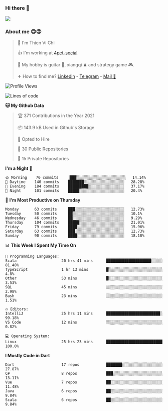 ### Hi there 👋
![](https://media1.tenor.com/images/9aa4aee77151757a310fcdb4b8fd2a0a/tenor.gif?itemid=12671405)

### About me 😍😍

> 🙎 I'm Thien Vi Chi
> 
> 👍 I'm working at [4pet-social](https://github.com/4pet-social)
>
> 🥞 My hobby is guitar 🎸, xiangqi ♟ and strategy game 🎮.
> 
> ✈ How to find me? [Linkedin](https://www.linkedin.com/in/tvc12/) - [Telegram](https://t.me/yeutham212) - [Mail 📧](mailto:meomeocf98@gmail.com)
> 

<!--START_SECTION:waka-->
![Profile Views](http://img.shields.io/badge/Profile%20Views-15-blue)

![Lines of code](https://img.shields.io/badge/From%20Hello%20World%20I%27ve%20Written-731303%20lines%20of%20code-blue)

**🐱 My Github Data** 

> 🏆 371 Contributions in the Year 2021
 > 
> 📦 143.9 kB Used in Github's Storage 
 > 
> 💼 Opted to Hire
 > 
> 📜 30 Public Repositories 
 > 
> 🔑 15 Private Repositories  
 > 
**I'm a Night 🦉** 

```text
🌞 Morning    70 commits     ███░░░░░░░░░░░░░░░░░░░░░░   14.14% 
🌆 Daytime    140 commits    ███████░░░░░░░░░░░░░░░░░░   28.28% 
🌃 Evening    184 commits    █████████░░░░░░░░░░░░░░░░   37.17% 
🌙 Night      101 commits    █████░░░░░░░░░░░░░░░░░░░░   20.4%

```
📅 **I'm Most Productive on Thursday** 

```text
Monday       63 commits     ███░░░░░░░░░░░░░░░░░░░░░░   12.73% 
Tuesday      50 commits     ██░░░░░░░░░░░░░░░░░░░░░░░   10.1% 
Wednesday    46 commits     ██░░░░░░░░░░░░░░░░░░░░░░░   9.29% 
Thursday     104 commits    █████░░░░░░░░░░░░░░░░░░░░   21.01% 
Friday       79 commits     ████░░░░░░░░░░░░░░░░░░░░░   15.96% 
Saturday     63 commits     ███░░░░░░░░░░░░░░░░░░░░░░   12.73% 
Sunday       90 commits     ████░░░░░░░░░░░░░░░░░░░░░   18.18%

```


📊 **This Week I Spent My Time On** 

```text
💬 Programming Languages: 
Scala                    20 hrs 41 mins      ████████████████████░░░░░   81.48% 
TypeScript               1 hr 13 mins        █░░░░░░░░░░░░░░░░░░░░░░░░   4.8% 
Other                    53 mins             █░░░░░░░░░░░░░░░░░░░░░░░░   3.53% 
SQL                      45 mins             ░░░░░░░░░░░░░░░░░░░░░░░░░   2.98% 
Bash                     23 mins             ░░░░░░░░░░░░░░░░░░░░░░░░░   1.51%

🔥 Editors: 
IntelliJ                 25 hrs 11 mins      ████████████████████████░   99.18% 
VS Code                  12 mins             ░░░░░░░░░░░░░░░░░░░░░░░░░   0.82%

💻 Operating System: 
Linux                    25 hrs 23 mins      █████████████████████████   100.0%

```

**I Mostly Code in Dart** 

```text
Dart                     17 repos            ███████░░░░░░░░░░░░░░░░░░   27.87% 
C#                       8 repos             ███░░░░░░░░░░░░░░░░░░░░░░   13.11% 
Vue                      7 repos             ██░░░░░░░░░░░░░░░░░░░░░░░   11.48% 
Java                     6 repos             ██░░░░░░░░░░░░░░░░░░░░░░░   9.84% 
Scala                    6 repos             ██░░░░░░░░░░░░░░░░░░░░░░░   9.84%

```



<!--END_SECTION:waka-->